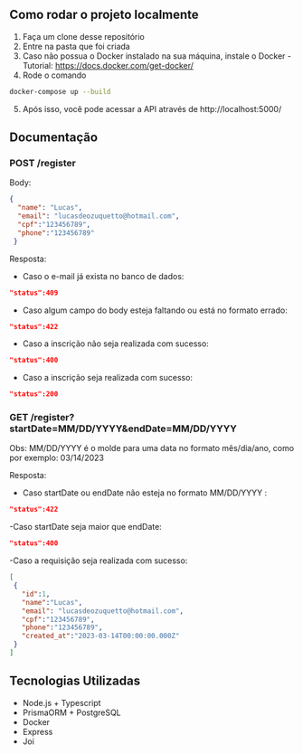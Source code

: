 ## Como rodar o projeto localmente
1. Faça um clone desse repositório
2. Entre na pasta que foi criada 
3. Caso não possua o Docker instalado na sua máquina, instale o Docker - Tutorial: https://docs.docker.com/get-docker/
4. Rode o comando
```bash
docker-compose up --build
```
5. Após isso, você pode acessar a API através de http://localhost:5000/

## Documentação
### POST /register
Body:
```json
{
  "name": "Lucas",
  "email": "lucasdeozuquetto@hotmail.com",
  "cpf":"123456789",
  "phone":"123456789"
 }
 ```
 Resposta:
 - Caso o e-mail já exista no banco de dados:
 ```json
 "status":409
 ```
 - Caso algum campo do body esteja faltando ou está no formato errado:
 ```json
 "status":422
 ```
 - Caso a inscrição não seja realizada com sucesso: 
 ```json 
 "status":400
 ```
 - Caso a inscrição seja realizada com sucesso:
 ```json
 "status":200
 ```
 ### GET /register?startDate=MM/DD/YYYY&endDate=MM/DD/YYYY
 Obs: MM/DD/YYYY é o molde para uma data no formato mês/dia/ano, como por exemplo: 03/14/2023
 
 Resposta:
 - Caso startDate ou endDate não esteja no formato MM/DD/YYYY :
 ```json
 "status":422
 ```
 -Caso startDate seja maior que endDate:
 ```json 
 "status":400
 ```
 -Caso a requisição seja realizada com sucesso:
 ```json
 [
  {
    "id":1,
    "name":"Lucas",
    "email": "lucasdeozuquetto@hotmail.com",
    "cpf":"123456789",
    "phone":"123456789",
    "created_at":"2023-03-14T00:00:00.000Z"
  }
 ]
 ```
 
 ## Tecnologias Utilizadas
 - Node.js + Typescript
 - PrismaORM + PostgreSQL
 - Docker
 - Express
 - Joi
